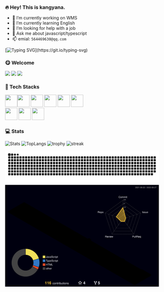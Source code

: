 ### 🔥 Hey! This is kangyana.

- 🔭 I’m currently working on WMS
- 🌱 I’m currently learning English
- 🤔 I’m looking for help with a job
- 💬 Ask me about javascript/typescript
- 📫 emial: `564469630@qq.com`

[![Typing SVG](https://readme-typing-svg.herokuapp.com?font=Edu+VIC+WA+NT+Beginner&size=28&width=600&lines=To+see+the+world+as+it+is+and+to+love+it.)](https://git.io/typing-svg)

### 😋 Welcome
![](https://visitor-badge.laobi.icu/badge?page_id=kangyana)
![](https://img.shields.io/github/stars/kangyana?color=fefb7b&logo=Undertale)
![](https://img.shields.io/github/followers/kangyana?color=27da6b&logo=Handshake)

### 🧰 Tech Stacks
<img src="https://cdn.jsdelivr.net/gh/devicons/devicon/icons/javascript/javascript-original.svg" width="40" height="40" /><img src="https://cdn.jsdelivr.net/gh/devicons/devicon/icons/typescript/typescript-original.svg" width="40" height="40" />
<img src="https://cdn.jsdelivr.net/gh/devicons/devicon/icons/react/react-original.svg" width="40" height="40" />
<img src="https://cdn.jsdelivr.net/gh/devicons/devicon/icons/nodejs/nodejs-original.svg" width="40" height="40" />
<img src="https://cdn.jsdelivr.net/gh/devicons/devicon/icons/rust/rust-plain.svg" width="40" height="40" />
<img src="https://cdn.jsdelivr.net/gh/devicons/devicon/icons/android/android-original.svg" width="40" height="40" /><br />
<img src="https://cdn.jsdelivr.net/gh/devicons/devicon/icons/webpack/webpack-original.svg" width="40" height="40" />
<img src="https://cdn.jsdelivr.net/gh/devicons/devicon/icons/gulp/gulp-plain.svg" width="40" height="40" />
<img src="https://cdn.jsdelivr.net/gh/devicons/devicon/icons/selenium/selenium-original.svg" width="40" height="40" />

### 💻 Stats
![Stats](https://github-readme-stats.vercel.app/api?username=kangyana&show_icons=true&theme=radical)
![TopLangs](https://github-readme-stats.vercel.app/api/top-langs?username=kangyana&layout=compact&show_icons=true&theme=radical)
![trophy](https://github-profile-trophy.vercel.app/?username=kangyana&theme=radical)
![streak](http://github-readme-streak-stats.herokuapp.com/?user=kangyana&theme=radical)

![snake](./assets/github-contribution-grid-snake.svg)
![github-active](./profile-3d-contrib/profile-night-rainbow.svg)
